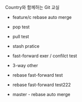 Country와 함께하는 Git 교실
- feature/c rebase auto merge

- pop test
- pull test
- stash pratice

- fast-forward exer / confilct test
- 3-way other

- rebase fast-forward test
- rebase fast-forward test222
- master - rebase auto merge
